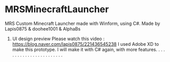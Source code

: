 # MRSMinecraftLauncher
MRS Custom Minecraft Launcher made with Winform, using C#.
Made by Lapis0875 & doohee1001 & AlphaBs

1. UI design preview
Please watch this video : https://blog.naver.com/lapis0875/221436545238
I used Adobe XD to make this prototype. I will make it with C# again, with more features.
.
.
.
.
.
.
.
.
.
.
.
.
.
.
.
.
.
.
.
.
.
.
.
